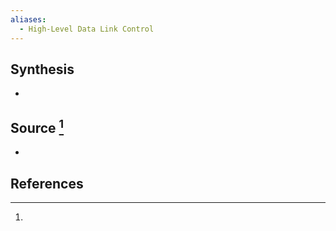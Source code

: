 ```yaml
---
aliases:
  - High-Level Data Link Control
---
```

## Synthesis
- 
## Source [^1]
- 
## References

[^1]: